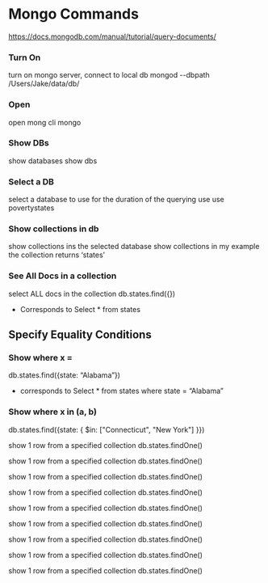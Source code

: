 # Mongo Commands
https://docs.mongodb.com/manual/tutorial/query-documents/

### Turn On
turn on mongo server, connect to local db
mongod --dbpath /Users/Jake/data/db/

### Open
open mong cli
mongo

### Show DBs
show databases
show dbs

### Select a DB
select a database to use for the duration of the querying
use <db>
use povertystates

### Show collections in db
show collections ins the selected database
show collections
in my example the collection returns ‘states’

### See All Docs in a collection 
select ALL docs in the collection
db.states.find({})
- Corresponds to Select * from states

## Specify Equality Conditions

### Show where x = 
db.states.find({state: “Alabama”})
- corresponds to Select * from states where state = “Alabama”

### Show where x in (a, b)
db.states.find({state: { $in: ["Connecticut", "New York"] }})

show 1 row from a specified collection
db.states.findOne()

show 1 row from a specified collection
db.states.findOne()

show 1 row from a specified collection
db.states.findOne()

show 1 row from a specified collection
db.states.findOne()

show 1 row from a specified collection
db.states.findOne()

show 1 row from a specified collection
db.states.findOne()

show 1 row from a specified collection
db.states.findOne()

show 1 row from a specified collection
db.states.findOne()

show 1 row from a specified collection
db.states.findOne()
